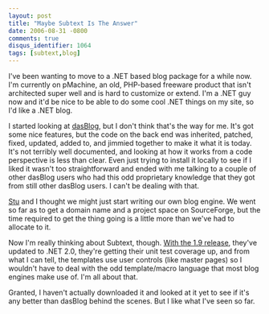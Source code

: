 ```yaml
---
layout: post
title: "Maybe Subtext Is The Answer"
date: 2006-08-31 -0800
comments: true
disqus_identifier: 1064
tags: [subtext,blog]
---
```

I've been wanting to move to a .NET based blog package for a while now.
I'm currently on pMachine, an old, PHP-based freeware product that isn't
architected super well and is hard to customize or extend. I'm a .NET
guy now and it'd be nice to be able to do some cool .NET things on my
site, so I'd like a .NET blog.

 I started looking at [dasBlog](http://www.dasblog.net/), but I don't
think that's the way for me. It's got some nice features, but the code
on the back end was inherited, patched, fixed, updated, added to, and
jimmied together to make it what it is today. It's not terribly well
documented, and looking at how it works from a code perspective is less
than clear. Even just trying to install it locally to see if I liked it
wasn't too straightforward and ended with me talking to a couple of
other dasBlog users who had this odd proprietary knowledge that they got
from still other dasBlog users. I can't be dealing with that.

 [Stu](http://www.stuartthompson.net) and I thought we might just start
writing our own blog engine. We went so far as to get a domain name and
a project space on SourceForge, but the time required to get the thing
going is a little more than we've had to allocate to it.

 Now I'm really thinking about Subtext, though. [With the 1.9
release](http://haacked.com/archive/2006/08/31/Subtext_1.9_quotDaedelusquot_Released.aspx),
they've updated to .NET 2.0, they're getting their unit test coverage
up, and from what I can tell, the templates use user controls (like
master pages) so I wouldn't have to deal with the odd template/macro
language that most blog engines make use of. I'm all about that.

 Granted, I haven't actually downloaded it and looked at it yet to see
if it's any better than dasBlog behind the scenes. But I like what I've
seen so far.
